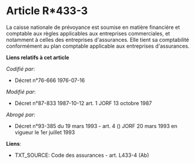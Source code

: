 # Article R*433-3

La caisse nationale de prévoyance est soumise en matière financière et comptable aux règles applicables aux entreprises
commerciales, et notamment à celles des entreprises d'assurances. Elle tient sa comptabilité conformément au plan comptable
applicable aux entreprises d'assurances.

**Liens relatifs à cet article**

_Codifié par_:

  - Décret n°76-666 1976-07-16

_Modifié par_:

  - Décret n°87-833 1987-10-12 art. 1 JORF 13 octobre 1987

_Abrogé par_:

  - Décret n°93-385 du 19 mars 1993 - art. 4 () JORF 20 mars 1993 en vigueur le 1er juillet 1993

**Liens**:

  - TXT_SOURCE: Code des assurances - art. L433-4 (Ab)
